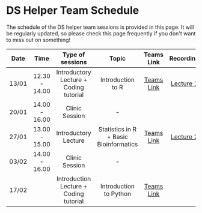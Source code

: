 # DS Helper Team Schedule

The schedule of the DS helper team sessions is provided in this page. It will be regularly updated, so please check this page frequently if you don't want to miss out on something!


Date|Time| Type of sessions|Topic | Teams Link | Recording |
:---:|:---:|:---:|:---:|:---:|:---:|
13/01|12.30 - 14.00|Introductory Lecture + Coding tutorial | Introduction to R | [Teams Link](https://teams.microsoft.com/l/meetup-join/19%3ameeting_NTM1YjQyMDAtODU3NS00ODk1LThmYWUtMjA2ZGYwZDU2ZDlj%40thread.v2/0?context=%7b%22Tid%22%3a%222b897507-ee8c-4575-830b-4f8267c3d307%22%2c%22Oid%22%3a%2259f6bab9-038b-4d99-ba0a-7617d7a16f65%22%7d)| [Lecture 1](https://web.microsoftstream.com/video/27ef6099-5bce-46a1-a3d4-bbffb6ba18bd)
20/01|14.00 - 16.00 |Clinic Session| -
27/01| 13.00 - 15.00 |Introductory Lecture| Statistics in R + Basic Bioinformatics | [Teams Link](https://teams.microsoft.com/l/meetup-join/19%3ameeting_YTZjOGM1ODctMjYxZi00ZDA2LTk5YjEtOTI3MjdiM2E0YTYx%40thread.v2/0?context=%7b%22Tid%22%3a%222b897507-ee8c-4575-830b-4f8267c3d307%22%2c%22Oid%22%3a%2259f6bab9-038b-4d99-ba0a-7617d7a16f65%22%7d)| [Lecture 2](https://web.microsoftstream.com/video/8f874600-30dd-4afd-8f49-5db9fabb1989)
03/02 | 14.00 - 16.00 |Clinic Session|-||
17/02 || Introduction Lecture  + Coding tutorial| Introduction to Python | [Teams Link](https://teams.microsoft.com/l/meetup-join/19%3ameeting_NDE5NDE2ZGUtM2VkOS00YWQyLTllNzMtY2FhZjJiZDFlN2Vh%40thread.v2/0?context=%7b%22Tid%22%3a%222b897507-ee8c-4575-830b-4f8267c3d307%22%2c%22Oid%22%3a%2259f6bab9-038b-4d99-ba0a-7617d7a16f65%22%7d)
